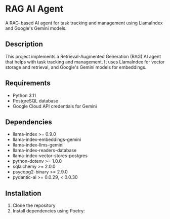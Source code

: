 # RAG AI Agent

A RAG-based AI agent for task tracking and management using LlamaIndex and Google's Gemini models.

## Description

This project implements a Retrieval-Augmented Generation (RAG) AI agent that helps with task tracking and management. It uses LlamaIndex for vector storage and retrieval, and Google's Gemini models for embeddings.

## Requirements

- Python 3.11
- PostgreSQL database
- Google Cloud API credentials for Gemini

## Dependencies

- llama-index >= 0.9.0
- llama-index-embeddings-gemini
- llama-index-llms-gemini 
- llama-index-readers-database
- llama-index-vector-stores-postgres
- python-dotenv >= 1.0.0
- sqlalchemy >= 2.0.0
- psycopg2-binary >= 2.9.0
- pydantic-ai >= 0.0.29, < 0.0.30

## Installation

1. Clone the repository
2. Install dependencies using Poetry:
